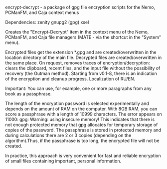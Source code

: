 encrypt-decrypt - a package of gpg file encryption scripts for the Nemo, PCManFM, and Caja context menus

Dependencies: zenity gnupg2 (gpg) xsel

Creates the "Encrypt-Decrypt" item in the context menu of the Nemo, PCManFM, and Caja file managers (MATE - via the shortcut in the "System" menu).

Encrypted files get the extension *.gpg and are created/overwritten in the location directory of the main file. Decrypted files are created/overwritten in the same place. On request, removes traces of encryption/decryption: clears the clipboard, recent files, and the input file without the possibility of recovery (the Gutman method). Starting from v0.1-8, there is an indication of the encryption and cleanup progress. Localization of RU/EN.

Important: You can use, for example, one or more paragraphs from any book as a passphrase.

The length of the encryption password is selected experimentally and depends on the amount of RAM on the computer. With 8GB RAM, you can score a passphrase with a length of 10999 characters. The error appears on 11000: gpg: Warning: using insecure memory! This indicates that there is not enough protected memory that gpg allocates for temporary storage of copies of the password. The passphrase is stored in protected memory and during calculations there are 2 or 3 copies (depending on the algorithm).Thus, if the passphrase is too long, the encrypted file will not be created.

In practice, this approach is very convenient for fast and reliable encryption of small files containing important, personal information.
